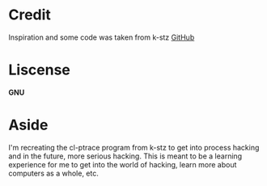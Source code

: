 # Credit
Inspiration and some code was taken from k-stz [GitHub](https://github.com/k-stz/cl-ptrace)

# Liscense
**GNU**

# Aside
I'm recreating the cl-ptrace program from k-stz to get into process hacking and in the future, more serious hacking.
This is meant to be a learning experience for me to get into the world of hacking, learn more about computers as a whole, etc.
